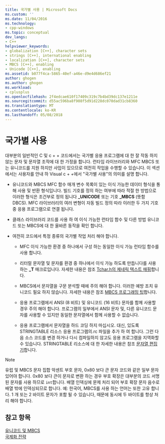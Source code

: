 ```yaml
---
title: 국가별 사용 | Microsoft Docs
ms.custom: ''
ms.date: 11/04/2016
ms.technology:
- cpp-windows
ms.topic: conceptual
dev_langs:
- C++
helpviewer_keywords:
- globalization [C++], character sets
- strings [C++], international enabling
- localization [C++], character sets
- MBCS [C++], enabling
- Unicode [C++], enabling
ms.assetid: b077f4ca-5865-40ef-a46e-d9e4d686ef21
author: ghogen
ms.author: ghogen
ms.workload:
- cplusplus
ms.openlocfilehash: 2f4edcae610f17409c319c7b4bd39dc137e1211e
ms.sourcegitcommit: d55ac596ba8f908f5d91d228dc070dad31cb8360
ms.translationtype: MT
ms.contentlocale: ko-KR
ms.lasthandoff: 05/08/2018
---
```

# <a name="international-enabling"></a>국가별 사용
대부분의 일반적인 C 및 c + + 코드에서는 국가별 응용 프로그램에 대 한 잘 작동 하지 않는 문자 및 문자열 조작에 대 한 가정을 합니다. 런타임 라이브러리와 MFC MBCS 또는 유니코드를 지원 하지만 사업이 있으므로 여전히 작업을 수행할 수 있습니다. 이 섹션에서는 사용자를 안내 하 Visual c + +에서 "국가별 사용"의 의미를 설명 합니다.  
  
-   유니코드와 MBCS MFC 함수 매개 변수 목록이 있는 이식 가능한 데이터 형식을 통해 사용 및 반환 형식입니다. 빌드 기호를 정의 하는 여부에 따라 적절 한 방법으로 이러한 형식은 조건부로 정의 됩니다 **_UNICODE** 또는 기호 **_MBCS** (뜻함 DBCS). MFC 라이브러리의 여러 변형이 자동 빌드 정의 따라 이러한 두 가지 기호 중 응용 프로그램으로 연결 됩니다.  
  
-   클래스 라이브러리 코드를 사용 하 여 이식 가능한 런타임 함수 및 다른 방법 유니코드 또는 MBCS에 대 한 올바른 동작을 확인 합니다.  
  
-   여전히 코드에서 특정 종류의 국가별 작업 처리 해야 합니다.  
  
    -   MFC 이식 가능한 환경 중 하나에서 구성 하는 동일한 이식 가능 런타임 함수를 사용 합니다.  
  
    -   리터럴 문자열 및 문자를 환경 중 하나에서 이식 가능 하도록 만듭니다를 사용 하는 **_T** 매크로입니다. 자세한 내용은 참조 [Tchar.h의 제네릭 텍스트 매핑](../text/generic-text-mappings-in-tchar-h.md)합니다.  
  
    -   MBCS에서 문자열을 구문 분석할 때에 주의 해야 합니다. 이러한 예방 조치 유니코드 필요 하지 않습니다. 자세한 내용은 참조 [MBCS 프로그래밍 팁](../text/mbcs-programming-tips.md)합니다.  
  
    -   응용 프로그램에서 ANSI (8 비트) 및 유니코드 (16 비트) 문자를 함께 사용할 경우 주의 해야 합니다. 프로그램의 일부에서 ANSI 문자 및, 다른 유니코드 문자를 사용할 수 있지만 동일한 문자열에서 함께 사용할 수 없습니다.  
  
    -   응용 프로그램에서 문자열을 하드 코딩 하지 마십시오. 대신, 있도록 STRINGTABLE 리소스 응용 프로그램의.rc 파일을 추가 하 여 합니다. 그런 다음 소스 코드를 변경 하거나 다시 컴파일하지 않고도 응용 프로그램을 지역화할 수 있습니다. STRINGTABLE 리소스에 대 한 자세한 내용은 참조 [문자열 편집기](../windows/string-editor.md)합니다.  
  
> [!NOTE]
>  유럽 및 MBCS 문자 집합 악센트 부호 문자, 0x80 보다 큰 문자 코드와 같은 일부 문자 있어야 합니다. 0x80 보다 큰이 문자로 변환 하는 경우 부호 확장은 대부분의 코드 서명 된 문자를 사용 하므로 `int`합니다. 배열 인덱싱에 문제 처리 되어 부호 확장 문자 음수로 배열 밖에 인덱싱되므로 합니다. 예: 한국어, MBCS를 사용 하는 언어는 또한 고유 합니다. 1 개 또는 2 바이트 문자가 포함 될 수 있습니다, 때문에 동시에 두 바이트를 항상 처리 해야 합니다.  
  
## <a name="see-also"></a>참고 항목  
 [유니코드 및 MBCS](../text/unicode-and-mbcs.md)   
 [국제화 전략](../text/internationalization-strategies.md)